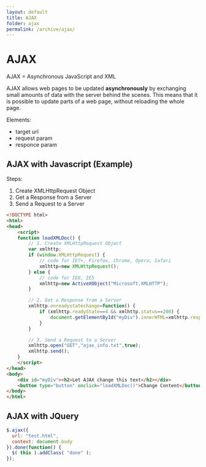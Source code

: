 ```yaml
---
layout: default
title: AJAX
folder: ajax
permalink: /archive/ajax/
---
```


# AJAX

AJAX = Asynchronous JavaScript and XML

AJAX allows web pages to be updated **asynchronously** by exchanging small amounts of data with the server behind the scenes.
This means that it is possible to update parts of a web page, without reloading the whole page.

Elements:

- target url
- request param
- responce param

## AJAX with Javascript (Example)

Steps:

1. Create XMLHttpRequest Object
2. Get a Response from a Server
3. Send a Request to a Server

~~~ html
<!DOCTYPE html>
<html>
<head>
	<script>
	function loadXMLDoc() {
		// 1. Create XMLHttpRequest Object
		var xmlhttp;
		if (window.XMLHttpRequest) {
			// code for IE7+, Firefox, Chrome, Opera, Safari
			xmlhttp=new XMLHttpRequest();
		} else {
			// code for IE6, IE5
			xmlhttp=new ActiveXObject("Microsoft.XMLHTTP");
		}

		// 2. Get a Response from a Server
		xmlhttp.onreadystatechange=function() {
			if (xmlhttp.readyState==4 && xmlhttp.status==200) {
				document.getElementById("myDiv").innerHTML=xmlhttp.responseText;
			}
		}

		// 3. Send a Request to a Server
		xmlhttp.open("GET","ajax_info.txt",true);
		xmlhttp.send();
	}
	</script>
</head>
<body>
	<div id="myDiv"><h2>Let AJAX change this text</h2></div>
	<button type="button" onclick="loadXMLDoc()">Change Content</button>
</body>
</html>
~~~

## AJAX with JQuery
``` javascript
$.ajax({
  url: "test.html",
  context: document.body
}).done(function() {
  $( this ).addClass( "done" );
});
```

